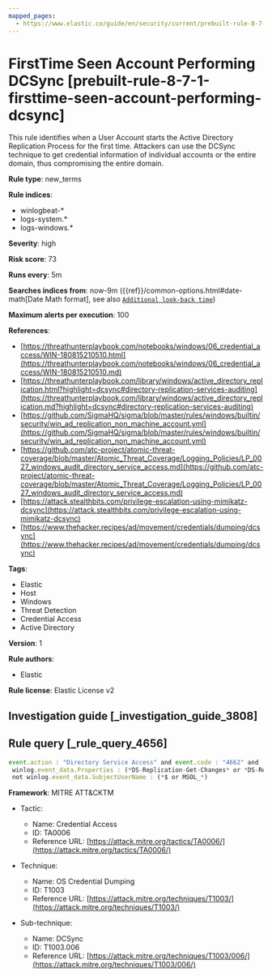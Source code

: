 ```yaml
---
mapped_pages:
  - https://www.elastic.co/guide/en/security/current/prebuilt-rule-8-7-1-firsttime-seen-account-performing-dcsync.html
---
```


# FirstTime Seen Account Performing DCSync [prebuilt-rule-8-7-1-firsttime-seen-account-performing-dcsync]

This rule identifies when a User Account starts the Active Directory Replication Process for the first time. Attackers can use the DCSync technique to get credential information of individual accounts or the entire domain, thus compromising the entire domain.

**Rule type**: new_terms

**Rule indices**:

* winlogbeat-*
* logs-system.*
* logs-windows.*

**Severity**: high

**Risk score**: 73

**Runs every**: 5m

**Searches indices from**: now-9m ({{ref}}/common-options.html#date-math[Date Math format], see also [`Additional look-back time`](docs-content://solutions/security/detect-and-alert/create-detection-rule.md#rule-schedule))

**Maximum alerts per execution**: 100

**References**:

* [https://threathunterplaybook.com/notebooks/windows/06_credential_access/WIN-180815210510.html](https://threathunterplaybook.com/notebooks/windows/06_credential_access/WIN-180815210510.md)
* [https://threathunterplaybook.com/library/windows/active_directory_replication.html?highlight=dcsync#directory-replication-services-auditing](https://threathunterplaybook.com/library/windows/active_directory_replication.md?highlight=dcsync#directory-replication-services-auditing)
* [https://github.com/SigmaHQ/sigma/blob/master/rules/windows/builtin/security/win_ad_replication_non_machine_account.yml](https://github.com/SigmaHQ/sigma/blob/master/rules/windows/builtin/security/win_ad_replication_non_machine_account.yml)
* [https://github.com/atc-project/atomic-threat-coverage/blob/master/Atomic_Threat_Coverage/Logging_Policies/LP_0027_windows_audit_directory_service_access.md](https://github.com/atc-project/atomic-threat-coverage/blob/master/Atomic_Threat_Coverage/Logging_Policies/LP_0027_windows_audit_directory_service_access.md)
* [https://attack.stealthbits.com/privilege-escalation-using-mimikatz-dcsync](https://attack.stealthbits.com/privilege-escalation-using-mimikatz-dcsync)
* [https://www.thehacker.recipes/ad/movement/credentials/dumping/dcsync](https://www.thehacker.recipes/ad/movement/credentials/dumping/dcsync)

**Tags**:

* Elastic
* Host
* Windows
* Threat Detection
* Credential Access
* Active Directory

**Version**: 1

**Rule authors**:

* Elastic

**Rule license**: Elastic License v2

## Investigation guide [_investigation_guide_3808]



## Rule query [_rule_query_4656]

```js
event.action : "Directory Service Access" and event.code : "4662" and
 winlog.event_data.Properties : (*DS-Replication-Get-Changes* or *DS-Replication-Get-Changes-All* or *DS-Replication-Get-Changes-In-Filtered-Set* or *1131f6ad-9c07-11d1-f79f-00c04fc2dcd2* or *1131f6aa-9c07-11d1-f79f-00c04fc2dcd2* or *89e95b76-444d-4c62-991a-0facbeda640c*) and
 not winlog.event_data.SubjectUserName : (*$ or MSOL_*)
```

**Framework**: MITRE ATT&CKTM

* Tactic:

    * Name: Credential Access
    * ID: TA0006
    * Reference URL: [https://attack.mitre.org/tactics/TA0006/](https://attack.mitre.org/tactics/TA0006/)

* Technique:

    * Name: OS Credential Dumping
    * ID: T1003
    * Reference URL: [https://attack.mitre.org/techniques/T1003/](https://attack.mitre.org/techniques/T1003/)

* Sub-technique:

    * Name: DCSync
    * ID: T1003.006
    * Reference URL: [https://attack.mitre.org/techniques/T1003/006/](https://attack.mitre.org/techniques/T1003/006/)



